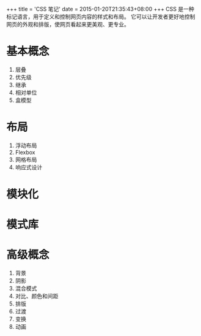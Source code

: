 +++
title = 'CSS 笔记'
date = 2015-01-20T21:35:43+08:00
+++
CSS 是一种标记语言，用于定义和控制网页内容的样式和布局。
它可以让开发者更好地控制网页的外观和排版，使网页看起来更美观、更专业。
<!--more-->
# 基本概念
1. 层叠
2. 优先级
3. 继承
4. 相对单位
5. 盒模型

# 布局
1. 浮动布局
2. Flexbox
3. 网格布局
4. 响应式设计

# 模块化
# 模式库
# 高级概念
1. 背景
2. 阴影
3. 混合模式
4. 对比、颜色和间距
5. 排版
6. 过渡
7. 变换
8. 动画
